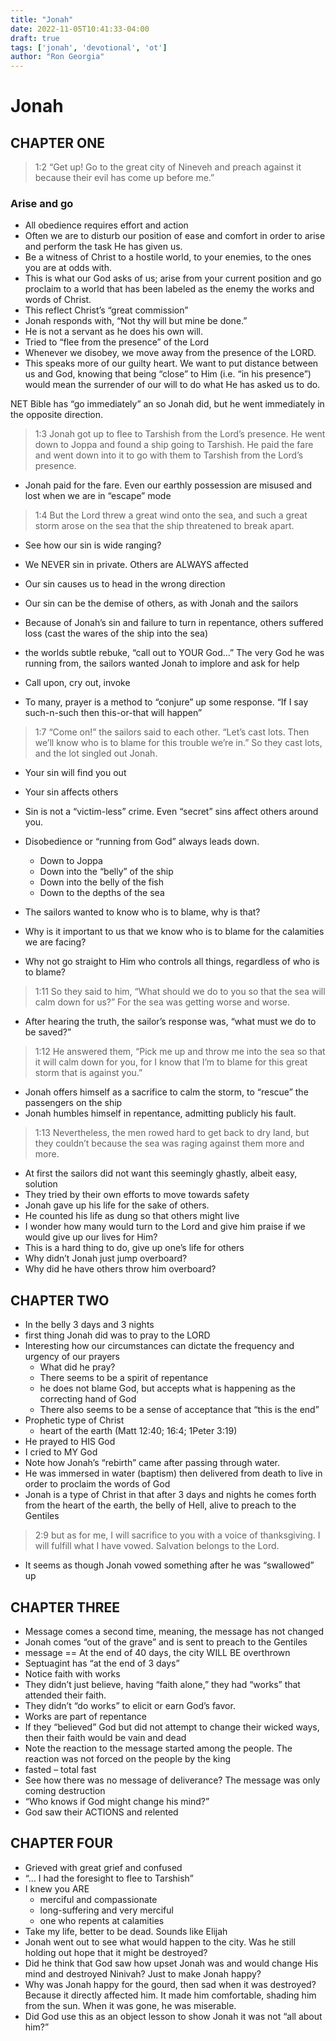 ```yaml
---
title: "Jonah"
date: 2022-11-05T10:41:33-04:00
draft: true
tags: ['jonah', 'devotional', 'ot']
author: "Ron Georgia"
---
```

# Jonah

## CHAPTER ONE

> 1:2  “Get up! Go to the great city of Nineveh and preach against it because their evil has come up before me.”

### Arise and go
- All obedience requires effort and action
- Often we are to disturb our position of ease and comfort in order to arise and perform the task He has given us.
- Be a witness of Christ to a hostile world, to your enemies, to the ones you are at odds with.
- This is what our God asks of us; arise from your current position and go proclaim to a world that has been labeled as the enemy the works and words of Christ.
- This reflect Christ’s “great commission”
- Jonah responds with, “Not thy will but mine be done.”
- He is not a servant as he does his own will.
- Tried to “flee from the presence” of the Lord
- Whenever we disobey, we move away from the presence of the LORD.
- This  speaks more of our guilty heart. We want to put distance between us and God, knowing that being “close” to Him (i.e. “in his presence”) would mean the surrender of our will to do what He has asked us to do.

NET Bible has “go immediately” an so Jonah did, but he went immediately in the opposite direction.

> 1:3 Jonah got up to flee to Tarshish from the Lord’s presence. He went down to Joppa and found a ship going to Tarshish. He paid the fare and went down into it to go with them to Tarshish from the Lord’s presence.

- Jonah paid for the fare. Even our earthly possession are misused and lost when we are in “escape” mode

> 1:4 But the Lord threw a great wind onto the sea, and such a great storm arose on the sea that the ship threatened to break apart.

- See how our sin is wide ranging?
- We NEVER sin in private. Others are ALWAYS affected
- Our sin causes us to head in the wrong direction
- Our sin can be the demise of others, as with Jonah and the sailors
- Because of Jonah’s sin and failure to turn in repentance, others suffered loss (cast the wares of the ship into the sea)
- the worlds subtle rebuke, “call out to YOUR God…” The very God he was running from, the sailors wanted Jonah to implore and ask for help

- Call upon, cry out, invoke
- To many, prayer is a method to “conjure” up some response. “If I say such-n-such then this-or-that will happen”

> 1:7 “Come on!” the sailors said to each other. “Let’s cast lots. Then we’ll know who is to blame for this trouble we’re in.” So they cast lots, and the lot singled out Jonah. 

- Your sin will find you out
- Your sin affects others
- Sin is not a “victim-less” crime. Even “secret” sins affect others around you.

- Disobedience or “running from God” always leads down.
  - Down to Joppa
  - Down into the “belly” of the ship
  - Down into the belly of the fish
  - Down to the depths of the sea
- The sailors wanted to know who is to blame, why is that?
- Why is it important to us that we know who is to blame for the calamities we are facing?
- Why not go straight to Him who controls all things, regardless of who is to blame?

> 1:11 So they said to him, “What should we do to you so that the sea will calm down for us?” For the sea was getting worse and worse.

- After hearing the truth, the sailor’s response was, “what must we do to be saved?”

> 1:12 He answered them, “Pick me up and throw me into the sea so that it will calm down for you, for I know that I’m to blame for this great storm that is against you.”

- Jonah offers himself as a sacrifice to calm the storm, to “rescue” the passengers on the ship
- Jonah humbles himself in repentance, admitting publicly his fault.

> 1:13  Nevertheless, the men rowed hard to get back to dry land, but they couldn’t because the sea was raging against them more and more.

- At first the sailors did not want this seemingly ghastly, albeit easy, solution
- They tried by their own efforts to move towards safety
- Jonah gave up his life for the sake of others.
- He counted his life as dung so that others might live
- I wonder how many would turn to the Lord and give him praise if we would give up our lives for Him?
- This is a hard thing to do, give up one’s life for others
- Why didn’t Jonah just jump overboard?
- Why did he have others throw him overboard?

## CHAPTER TWO

- In the belly 3 days and 3 nights
- first thing Jonah did was to pray to the LORD
- Interesting how our circumstances can dictate the frequency and urgency of our prayers
  -  What did he pray?
  -  There seems to be a spirit of repentance
  -  he does not blame God, but accepts what is happening as the correcting hand of God
  -  There also seems to be a sense of acceptance that “this is the end”
- Prophetic type of Christ
  -  heart of the earth (Matt 12:40; 16:4; 1Peter 3:19)
- He prayed to HIS God
- I cried to MY God
- Note how Jonah’s “rebirth” came after passing through water.
- He was immersed in water (baptism) then delivered from death to live in order to proclaim the words of God
- Jonah is a type of Christ in that after 3 days and nights he comes forth from the heart of the earth, the belly of Hell, alive to preach to the Gentiles

> 2:9 but as for me, I will sacrifice to you with a voice of thanksgiving. I will fulfill what I have vowed. Salvation belongs to the Lord.

- It seems as though Jonah vowed something after he was “swallowed” up

## CHAPTER THREE

- Message comes a second time, meaning, the message has not changed
- Jonah comes “out of the grave” and is sent to preach to the Gentiles
- message == At the end of 40 days, the city WILL BE overthrown
- Septuagint has “at the end of 3 days”
- Notice faith with works
- They didn’t just believe, having “faith alone,” they had “works” that attended their faith.
- They didn’t “do works” to elicit or earn God’s favor.
- Works are part of repentance
- If they “believed” God but did not attempt to change their wicked ways, then their faith would be vain and dead
- Note the reaction to the message started among the people. The reaction was not forced on the people by the king
- fasted – total fast
- See how there was no message of deliverance? The message was only coming destruction
- “Who knows if God might change his mind?”
- God saw their ACTIONS and relented

## CHAPTER FOUR

- Grieved with great grief and confused
- “… I had the foresight to flee to Tarshish”
- I knew you ARE
  -  merciful and compassionate
  -  long-suffering and very merciful
  -  one who repents at calamities
- Take my life, better to be dead. Sounds like Elijah
- Jonah went out to see what would happen to the city. Was he still holding out hope that it might be destroyed?
- Did he think that God saw how upset Jonah was and would change His mind and destroyed Ninivah? Just to make Jonah happy?
- Why was Jonah happy for the gourd, then sad when it was destroyed? Because it directly affected him. It made him comfortable, shading him from the sun. When it was gone, he was miserable. 
- Did God use this as an object lesson to show Jonah it was not “all about him?”